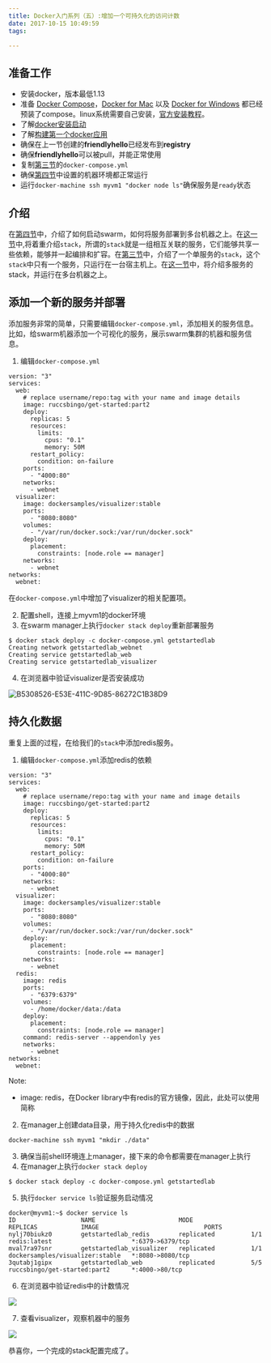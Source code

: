 ```yaml
---
title: Docker入门系列（五）:增加一个可持久化的访问计数
date: 2017-10-15 10:49:59
tags:

---
```


## 准备工作

- 安装docker，版本最低1.13
- 准备 [Docker Compose](https://docs.docker.com/compose/overview/)，[Docker for Mac](https://docs.docker.com/docker-for-mac/) 以及 [Docker for Windows](https://docs.docker.com/docker-for-windows/) 都已经预装了compose。linux系统需要自己安装，[官方安装教程](https://github.com/docker/compose/releases)。
- 了解[docker安装启动](http://ruccsbingo.github.io/2017/10/11/2017-10-11-docker-tutorial-1-orientation-and-setup/)
- 了解[构建第一个docker应用](http://ruccsbingo.github.io/2017/10/12/2017-10-12-docker-tutorial-2-first-docker-app-md/)
- 确保在上一节创建的**friendlyhello**已经发布到**registry**
- 确保**friendlyhello**可以被pull，并能正常使用
- 复制[第三节](http://ruccsbingo.github.io/2017/10/12/2017-10-12-docker-tutorial-3-scale-app/)的`docker-compose.yml`
- 确保[第四节](http://ruccsbingo.github.io/2017/10/13/2017-10-13-tutorial-4-cluster-md/)中设置的机器环境都正常运行
- 运行`docker-machine ssh myvm1 "docker node ls"`确保服务是`ready`状态

## 介绍

在[第四节](http://ruccsbingo.github.io/2017/10/13/2017-10-13-tutorial-4-cluster-md/)中，介绍了如何启动swarm，如何将服务部署到多台机器之上。在[这一节](http://ruccsbingo.github.io/2017/10/13/2017-10-13-tutorial-5-stack-md/)中,将着重介绍`stack`，所谓的`stack`就是一组相互关联的服务，它们能够共享一些依赖，能够并一起编排和扩容。在[第三节](http://ruccsbingo.github.io/2017/10/12/2017-10-12-docker-tutorial-3-scale-app/)中，介绍了一个单服务的`stack`，这个`stack`中只有一个服务，只运行在一台宿主机上。在[这一节](http://ruccsbingo.github.io/2017/10/13/2017-10-13-tutorial-5-stack-md/)中，将介绍多服务的stack，并运行在多台机器之上。

## 添加一个新的服务并部署

添加服务非常的简单，只需要编辑`docker-compose.yml`，添加相关的服务信息。比如，给swarm机器添加一个可视化的服务，展示swarm集群的机器和服务信息。

1. 编辑`docker-compose.yml`

```
version: "3"
services:
  web:
    # replace username/repo:tag with your name and image details
    image: ruccsbingo/get-started:part2
    deploy:
      replicas: 5
      resources:
        limits:
          cpus: "0.1"
          memory: 50M
      restart_policy:
        condition: on-failure
    ports:
      - "4000:80"
    networks:
      - webnet
  visualizer:
    image: dockersamples/visualizer:stable
    ports:
      - "8080:8080"
    volumes:
      - "/var/run/docker.sock:/var/run/docker.sock"
    deploy:
      placement:
        constraints: [node.role == manager]
    networks:
      - webnet
networks:
  webnet:
```

在`docker-compose.yml`中增加了visualizer的相关配置项。

2. 配置shell，连接上myvm1的docker环境
3. 在swarm manager上执行`docker stack deploy`重新部署服务

```
$ docker stack deploy -c docker-compose.yml getstartedlab
Creating network getstartedlab_webnet
Creating service getstartedlab_web
Creating service getstartedlab_visualizer
```

4. 在浏览器中验证visualizer是否安装成功


![B5308526-E53E-411C-9D85-86272C1B38D9](http://wx1.sinaimg.cn/mw690/6a8f9c5bgy1fkj2a8cedwj20z8108q8w.jpg)


## 持久化数据

重复上面的过程，在给我们的`stack`中添加redis服务。

1. 编辑`docker-compose.yml`添加redis的依赖

```
version: "3"
services:
  web:
    # replace username/repo:tag with your name and image details
    image: ruccsbingo/get-started:part2
    deploy:
      replicas: 5
      resources:
        limits:
          cpus: "0.1"
          memory: 50M
      restart_policy:
        condition: on-failure
    ports:
      - "4000:80"
    networks:
      - webnet
  visualizer:
    image: dockersamples/visualizer:stable
    ports:
      - "8080:8080"
    volumes:
      - "/var/run/docker.sock:/var/run/docker.sock"
    deploy:
      placement:
        constraints: [node.role == manager]
    networks:
      - webnet
  redis:
    image: redis
    ports:
      - "6379:6379"
    volumes:
      - /home/docker/data:/data
    deploy:
      placement:
        constraints: [node.role == manager]
    command: redis-server --appendonly yes
    networks:
      - webnet
networks:
  webnet:
```

Note:

 - image: redis，在Docker library中有redis的官方镜像，因此，此处可以使用简称

2. 在manager上创建data目录，用于持久化redis中的数据

```
docker-machine ssh myvm1 "mkdir ./data"
```

3. 确保当前shell环境连上manager，接下来的命令都需要在manager上执行
4. 在manager上执行`docker stack deploy`

```
$ docker stack deploy -c docker-compose.yml getstartedlab
```

5. 执行`docker service ls`验证服务启动情况

```
docker@myvm1:~$ docker service ls
ID                  NAME                       MODE                REPLICAS            IMAGE                             PORTS
nylj70biukz0        getstartedlab_redis        replicated          1/1                 redis:latest                      *:6379->6379/tcp
mval7ra97snr        getstartedlab_visualizer   replicated          1/1                 dockersamples/visualizer:stable   *:8080->8080/tcp
3qutabj1gipx        getstartedlab_web          replicated          5/5                 ruccsbingo/get-started:part2      *:4000->80/tcp
```

6. 在浏览器中验证redis中的计数情况

![](http://wx3.sinaimg.cn/mw690/6a8f9c5bgy1fkj2ysrl93j21kw0wddjg.jpg)

7. 查看visualizer，观察机器中的服务

![](http://wx3.sinaimg.cn/mw690/6a8f9c5bgy1fkj32ct9vmj20t8102afv.jpg)

恭喜你，一个完成的stack配置完成了。